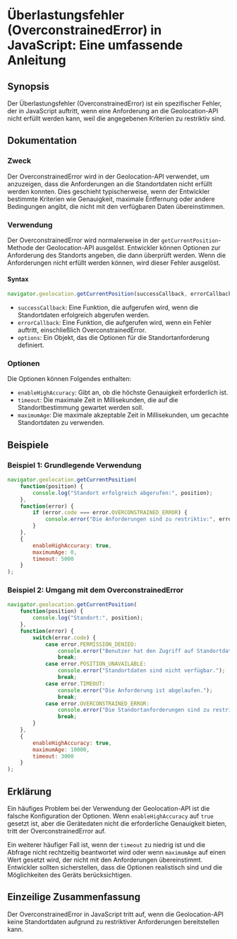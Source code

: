 <!--
Meta Description: # Überlastungsfehler (OverconstrainedError) in JavaScript: Eine umfassende Anleitung ## Synopsis Der Überlastungsfehler (OverconstrainedError) ist ein...
Meta Keywords: die, error, der, wenn, overconstrainederror
-->

# Überlastungsfehler (OverconstrainedError) in JavaScript: Eine umfassende Anleitung

## Synopsis
Der Überlastungsfehler (OverconstrainedError) ist ein spezifischer Fehler, der in JavaScript auftritt, wenn eine Anforderung an die Geolocation-API nicht erfüllt werden kann, weil die angegebenen Kriterien zu restriktiv sind.

## Dokumentation
### Zweck
Der OverconstrainedError wird in der Geolocation-API verwendet, um anzuzeigen, dass die Anforderungen an die Standortdaten nicht erfüllt werden konnten. Dies geschieht typischerweise, wenn der Entwickler bestimmte Kriterien wie Genauigkeit, maximale Entfernung oder andere Bedingungen angibt, die nicht mit den verfügbaren Daten übereinstimmen.

### Verwendung
Der OverconstrainedError wird normalerweise in der `getCurrentPosition`-Methode der Geolocation-API ausgelöst. Entwickler können Optionen zur Anforderung des Standorts angeben, die dann überprüft werden. Wenn die Anforderungen nicht erfüllt werden können, wird dieser Fehler ausgelöst.

#### Syntax
```javascript
navigator.geolocation.getCurrentPosition(successCallback, errorCallback, options);
```
- `successCallback`: Eine Funktion, die aufgerufen wird, wenn die Standortdaten erfolgreich abgerufen werden.
- `errorCallback`: Eine Funktion, die aufgerufen wird, wenn ein Fehler auftritt, einschließlich OverconstrainedError.
- `options`: Ein Objekt, das die Optionen für die Standortanforderung definiert.

### Optionen
Die Optionen können Folgendes enthalten:
- `enableHighAccuracy`: Gibt an, ob die höchste Genauigkeit erforderlich ist.
- `timeout`: Die maximale Zeit in Millisekunden, die auf die Standortbestimmung gewartet werden soll.
- `maximumAge`: Die maximale akzeptable Zeit in Millisekunden, um gecachte Standortdaten zu verwenden.

## Beispiele
### Beispiel 1: Grundlegende Verwendung
```javascript
navigator.geolocation.getCurrentPosition(
    function(position) {
        console.log("Standort erfolgreich abgerufen:", position);
    }, 
    function(error) {
        if (error.code === error.OVERCONSTRAINED_ERROR) {
            console.error("Die Anforderungen sind zu restriktiv:", error.message);
        }
    },
    {
        enableHighAccuracy: true,
        maximumAge: 0,
        timeout: 5000
    }
);
```

### Beispiel 2: Umgang mit dem OverconstrainedError
```javascript
navigator.geolocation.getCurrentPosition(
    function(position) {
        console.log("Standort:", position);
    }, 
    function(error) {
        switch(error.code) {
            case error.PERMISSION_DENIED:
                console.error("Benutzer hat den Zugriff auf Standortdaten verweigert.");
                break;
            case error.POSITION_UNAVAILABLE:
                console.error("Standortdaten sind nicht verfügbar.");
                break;
            case error.TIMEOUT:
                console.error("Die Anforderung ist abgelaufen.");
                break;
            case error.OVERCONSTRAINED_ERROR:
                console.error("Die Standortanforderungen sind zu restriktiv:", error.message);
                break;
        }
    },
    {
        enableHighAccuracy: true,
        maximumAge: 10000,
        timeout: 3000
    }
);
```

## Erklärung
Ein häufiges Problem bei der Verwendung der Geolocation-API ist die falsche Konfiguration der Optionen. Wenn `enableHighAccuracy` auf `true` gesetzt ist, aber die Gerätedaten nicht die erforderliche Genauigkeit bieten, tritt der OverconstrainedError auf. 

Ein weiterer häufiger Fall ist, wenn der `timeout` zu niedrig ist und die Abfrage nicht rechtzeitig beantwortet wird oder wenn `maximumAge` auf einen Wert gesetzt wird, der nicht mit den Anforderungen übereinstimmt. Entwickler sollten sicherstellen, dass die Optionen realistisch sind und die Möglichkeiten des Geräts berücksichtigen.

## Einzeilige Zusammenfassung
Der OverconstrainedError in JavaScript tritt auf, wenn die Geolocation-API keine Standortdaten aufgrund zu restriktiver Anforderungen bereitstellen kann.